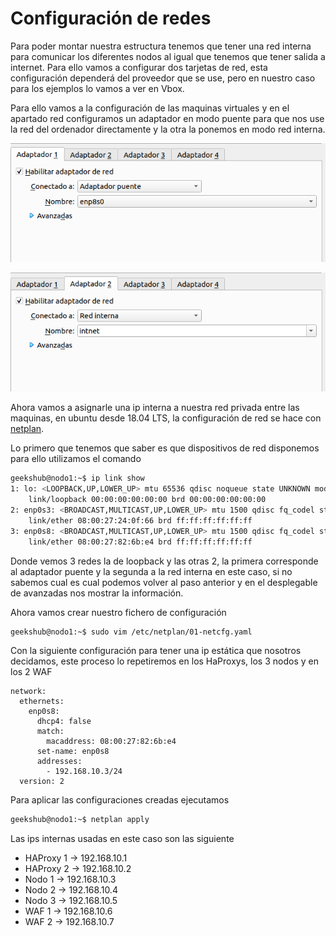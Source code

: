 # Configuración de redes

Para poder montar nuestra estructura tenemos que tener una red interna para comunicar los diferentes nodos al igual que tenemos que tener salida a internet. Para ello vamos a configurar dos tarjetas de red, esta configuración dependerá del proveedor que se use, pero en nuestro caso para los ejemplos lo vamos a ver en Vbox.

Para ello vamos a la configuración de las maquinas virtuales y en el apartado red configuramos un adaptador en modo puente para que nos use la red del ordenador directamente y la otra la ponemos en modo red interna.

![Interfaz de red 1](.gitbook/assets/imagen.png)

![Interfaz de red 2](<.gitbook/assets/imagen (1).png>)

Ahora vamos a asignarle una ip interna a nuestra red privada entre las maquinas, en ubuntu desde 18.04 LTS, la configuración de red se hace con [netplan](https://netplan.io/).

Lo primero que tenemos que saber es que dispositivos de red disponemos para ello utilizamos el comando

```bash
geekshub@nodo1:~$ ip link show
1: lo: <LOOPBACK,UP,LOWER_UP> mtu 65536 qdisc noqueue state UNKNOWN mode DEFAULT group default qlen 1000
    link/loopback 00:00:00:00:00:00 brd 00:00:00:00:00:00
2: enp0s3: <BROADCAST,MULTICAST,UP,LOWER_UP> mtu 1500 qdisc fq_codel state UP mode DEFAULT group default qlen 1000
    link/ether 08:00:27:24:0f:66 brd ff:ff:ff:ff:ff:ff
3: enp0s8: <BROADCAST,MULTICAST,UP,LOWER_UP> mtu 1500 qdisc fq_codel state UP mode DEFAULT group default qlen 1000
    link/ether 08:00:27:82:6b:e4 brd ff:ff:ff:ff:ff:ff
```

Donde vemos 3 redes la de loopback y las otras 2, la primera corresponde al adaptador puente y la segunda a la red interna en este caso, si no sabemos cual es cual podemos volver al paso anterior y en el desplegable de avanzadas nos mostrar la información.

Ahora vamos crear nuestro fichero de configuración&#x20;

```bash
geekshub@nodo1:~$ sudo vim /etc/netplan/01-netcfg.yaml
```

Con la siguiente configuración para tener una ip estática que nosotros decidamos, este proceso lo repetiremos en los HaProxys, los 3 nodos y en los 2 WAF

```vim
network:
  ethernets:
    enp0s8:
      dhcp4: false
      match:
        macaddress: 08:00:27:82:6b:e4
      set-name: enp0s8
      addresses:
        - 192.168.10.3/24
  version: 2
```

Para aplicar las configuraciones creadas ejecutamos

```bash
geekshub@nodo1:~$ netplan apply
```

Las ips internas usadas en este caso son las siguiente

* HAProxy 1 -> 192.168.10.1
* HAProxy 2 -> 192.168.10.2
* Nodo 1 -> 192.168.10.3
* Nodo 2 -> 192.168.10.4
* Nodo 3 -> 192.168.10.5
* WAF 1 -> 192.168.10.6
* WAF 2 -> 192.168.10.7
